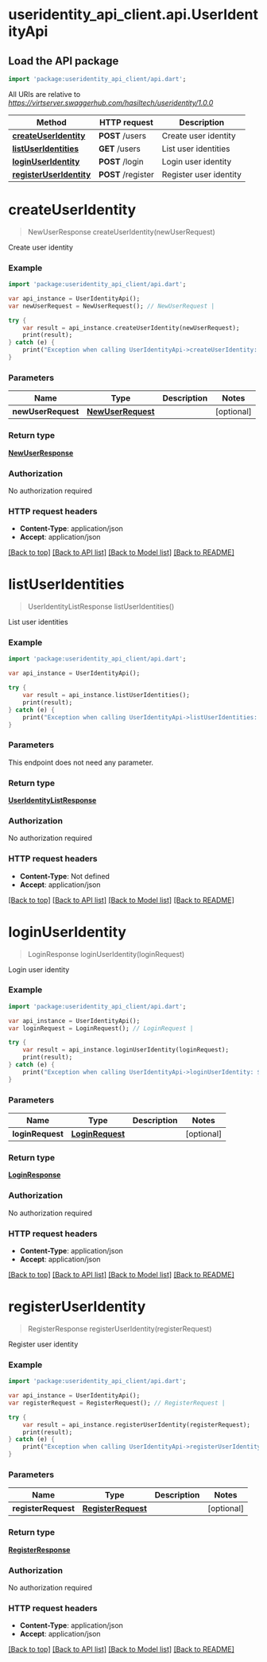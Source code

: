 # useridentity_api_client.api.UserIdentityApi

## Load the API package
```dart
import 'package:useridentity_api_client/api.dart';
```

All URIs are relative to *https://virtserver.swaggerhub.com/hasiltech/useridentity/1.0.0*

Method | HTTP request | Description
------------- | ------------- | -------------
[**createUserIdentity**](UserIdentityApi.md#createUserIdentity) | **POST** /users | Create user identity
[**listUserIdentities**](UserIdentityApi.md#listUserIdentities) | **GET** /users | List user identities
[**loginUserIdentity**](UserIdentityApi.md#loginUserIdentity) | **POST** /login | Login user identity
[**registerUserIdentity**](UserIdentityApi.md#registerUserIdentity) | **POST** /register | Register user identity


# **createUserIdentity**
> NewUserResponse createUserIdentity(newUserRequest)

Create user identity

### Example 
```dart
import 'package:useridentity_api_client/api.dart';

var api_instance = UserIdentityApi();
var newUserRequest = NewUserRequest(); // NewUserRequest | 

try { 
    var result = api_instance.createUserIdentity(newUserRequest);
    print(result);
} catch (e) {
    print("Exception when calling UserIdentityApi->createUserIdentity: $e\n");
}
```

### Parameters

Name | Type | Description  | Notes
------------- | ------------- | ------------- | -------------
 **newUserRequest** | [**NewUserRequest**](NewUserRequest.md)|  | [optional] 

### Return type

[**NewUserResponse**](NewUserResponse.md)

### Authorization

No authorization required

### HTTP request headers

 - **Content-Type**: application/json
 - **Accept**: application/json

[[Back to top]](#) [[Back to API list]](../README.md#documentation-for-api-endpoints) [[Back to Model list]](../README.md#documentation-for-models) [[Back to README]](../README.md)

# **listUserIdentities**
> UserIdentityListResponse listUserIdentities()

List user identities

### Example 
```dart
import 'package:useridentity_api_client/api.dart';

var api_instance = UserIdentityApi();

try { 
    var result = api_instance.listUserIdentities();
    print(result);
} catch (e) {
    print("Exception when calling UserIdentityApi->listUserIdentities: $e\n");
}
```

### Parameters
This endpoint does not need any parameter.

### Return type

[**UserIdentityListResponse**](UserIdentityListResponse.md)

### Authorization

No authorization required

### HTTP request headers

 - **Content-Type**: Not defined
 - **Accept**: application/json

[[Back to top]](#) [[Back to API list]](../README.md#documentation-for-api-endpoints) [[Back to Model list]](../README.md#documentation-for-models) [[Back to README]](../README.md)

# **loginUserIdentity**
> LoginResponse loginUserIdentity(loginRequest)

Login user identity

### Example 
```dart
import 'package:useridentity_api_client/api.dart';

var api_instance = UserIdentityApi();
var loginRequest = LoginRequest(); // LoginRequest | 

try { 
    var result = api_instance.loginUserIdentity(loginRequest);
    print(result);
} catch (e) {
    print("Exception when calling UserIdentityApi->loginUserIdentity: $e\n");
}
```

### Parameters

Name | Type | Description  | Notes
------------- | ------------- | ------------- | -------------
 **loginRequest** | [**LoginRequest**](LoginRequest.md)|  | [optional] 

### Return type

[**LoginResponse**](LoginResponse.md)

### Authorization

No authorization required

### HTTP request headers

 - **Content-Type**: application/json
 - **Accept**: application/json

[[Back to top]](#) [[Back to API list]](../README.md#documentation-for-api-endpoints) [[Back to Model list]](../README.md#documentation-for-models) [[Back to README]](../README.md)

# **registerUserIdentity**
> RegisterResponse registerUserIdentity(registerRequest)

Register user identity

### Example 
```dart
import 'package:useridentity_api_client/api.dart';

var api_instance = UserIdentityApi();
var registerRequest = RegisterRequest(); // RegisterRequest | 

try { 
    var result = api_instance.registerUserIdentity(registerRequest);
    print(result);
} catch (e) {
    print("Exception when calling UserIdentityApi->registerUserIdentity: $e\n");
}
```

### Parameters

Name | Type | Description  | Notes
------------- | ------------- | ------------- | -------------
 **registerRequest** | [**RegisterRequest**](RegisterRequest.md)|  | [optional] 

### Return type

[**RegisterResponse**](RegisterResponse.md)

### Authorization

No authorization required

### HTTP request headers

 - **Content-Type**: application/json
 - **Accept**: application/json

[[Back to top]](#) [[Back to API list]](../README.md#documentation-for-api-endpoints) [[Back to Model list]](../README.md#documentation-for-models) [[Back to README]](../README.md)

